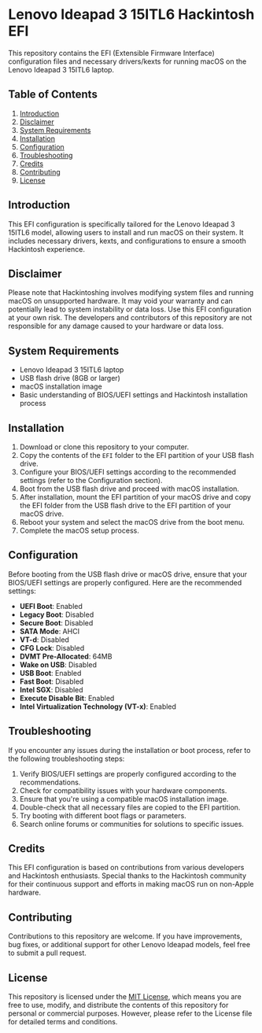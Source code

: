 # Lenovo Ideapad 3 15ITL6 Hackintosh EFI

This repository contains the EFI (Extensible Firmware Interface) configuration files and necessary drivers/kexts for running macOS on the Lenovo Ideapad 3 15ITL6 laptop.

## Table of Contents
1. [Introduction](#introduction)
2. [Disclaimer](#disclaimer)
3. [System Requirements](#system-requirements)
4. [Installation](#installation)
5. [Configuration](#configuration)
6. [Troubleshooting](#troubleshooting)
7. [Credits](#credits)
8. [Contributing](#contributing)
9. [License](#license)

## Introduction

This EFI configuration is specifically tailored for the Lenovo Ideapad 3 15ITL6 model, allowing users to install and run macOS on their system. It includes necessary drivers, kexts, and configurations to ensure a smooth Hackintosh experience.

## Disclaimer

Please note that Hackintoshing involves modifying system files and running macOS on unsupported hardware. It may void your warranty and can potentially lead to system instability or data loss. Use this EFI configuration at your own risk. The developers and contributors of this repository are not responsible for any damage caused to your hardware or data loss.

## System Requirements

- Lenovo Ideapad 3 15ITL6 laptop
- USB flash drive (8GB or larger)
- macOS installation image
- Basic understanding of BIOS/UEFI settings and Hackintosh installation process

## Installation

1. Download or clone this repository to your computer.
2. Copy the contents of the `EFI` folder to the EFI partition of your USB flash drive.
3. Configure your BIOS/UEFI settings according to the recommended settings (refer to the Configuration section).
4. Boot from the USB flash drive and proceed with macOS installation.
5. After installation, mount the EFI partition of your macOS drive and copy the EFI folder from the USB flash drive to the EFI partition of your macOS drive.
6. Reboot your system and select the macOS drive from the boot menu.
7. Complete the macOS setup process.

## Configuration

Before booting from the USB flash drive or macOS drive, ensure that your BIOS/UEFI settings are properly configured. Here are the recommended settings:

- **UEFI Boot**: Enabled
- **Legacy Boot**: Disabled
- **Secure Boot**: Disabled
- **SATA Mode**: AHCI
- **VT-d**: Disabled
- **CFG Lock**: Disabled
- **DVMT Pre-Allocated**: 64MB
- **Wake on USB**: Disabled
- **USB Boot**: Enabled
- **Fast Boot**: Disabled
- **Intel SGX**: Disabled
- **Execute Disable Bit**: Enabled
- **Intel Virtualization Technology (VT-x)**: Enabled

## Troubleshooting

If you encounter any issues during the installation or boot process, refer to the following troubleshooting steps:

1. Verify BIOS/UEFI settings are properly configured according to the recommendations.
2. Check for compatibility issues with your hardware components.
3. Ensure that you're using a compatible macOS installation image.
4. Double-check that all necessary files are copied to the EFI partition.
5. Try booting with different boot flags or parameters.
6. Search online forums or communities for solutions to specific issues.

## Credits

This EFI configuration is based on contributions from various developers and Hackintosh enthusiasts. Special thanks to the Hackintosh community for their continuous support and efforts in making macOS run on non-Apple hardware.

## Contributing

Contributions to this repository are welcome. If you have improvements, bug fixes, or additional support for other Lenovo Ideapad models, feel free to submit a pull request.

## License

This repository is licensed under the [MIT License](LICENSE), which means you are free to use, modify, and distribute the contents of this repository for personal or commercial purposes. However, please refer to the License file for detailed terms and conditions.
